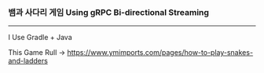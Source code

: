 ### 뱀과 사다리 게임 Using gRPC Bi-directional Streaming

---
I Use Gradle + Java

This Game Rull -> https://www.ymimports.com/pages/how-to-play-snakes-and-ladders
